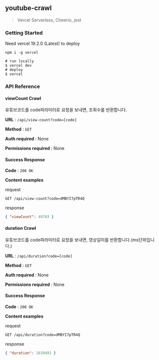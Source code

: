 ## youtube-crawl

> Vercel Serverless, Cheerio, jest

### Getting Started

Need vercel 19.2.0 (Latest) to deploy

```
npm i -g vercel
```

```shell script
# run locally
$ vercel dev
# deploy
$ vercel
```

### API Reference

#### viewCount Crawl

유튜브코드를 code파라미터로 요청을 보내면, 조회수를 반환합니다.

**URL** : `/api/view-count?code=[code]`

**Method** : `GET`

**Auth required** : None

**Permissions required** : None

#### Success Response

**Code** : `200 OK`

**Content examples**

request

```http
GET /api/view-count?code=dMBYI7pTR4Q
```

response

```json
{ "viewCount": 49703 }
```

#### duration Crawl

유튜브코드를 code파라미터로 요청을 보내면, 영상길이를 반환합니다.(ms단위입니다.)

**URL** : `/api/duration?code=[code]`

**Method** : `GET`

**Auth required** : None

**Permissions required** : None

#### Success Response

**Code** : `200 OK`

**Content examples**

request

```http
GET /api/duration?code=dMBYI7pTR4Q
```

response

```json
{ "duration": 1639491 }
```
